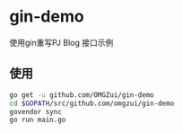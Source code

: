 # gin-demo

使用gin重写PJ Blog 接口示例

## 使用

```bash
go get -u github.com/OMGZui/gin-demo
cd $GOPATH/src/github.com/omgzui/gin-demo
govendor sync
go run main.go
```
